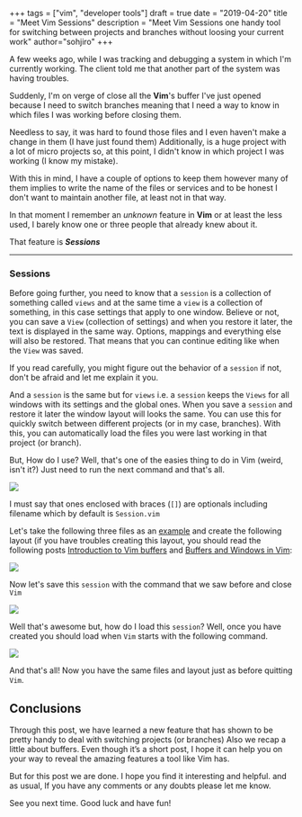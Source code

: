 +++
tags = ["vim", "developer tools"]
draft = true
date = "2019-04-20"
title = "Meet Vim Sessions"
description = "Meet Vim Sessions one handy tool for switching between projects and branches without loosing your current work"
author="sohjiro"
+++

A few weeks ago, while I was tracking and debugging a system in which I'm currently working. The client told me that another part of the system was having troubles.

Suddenly, I'm on verge of close all the **Vim**'s buffer I've just opened because I need to switch branches meaning that I need a way to know in which files I was working before closing them.

Needless to say, it was hard to found those files and I even haven't make a change in them (I have just found them) Additionally, is a huge project with a lot of micro projects so, at this point, I didn't know in which project I was working (I know my mistake).

With this in mind, I have a couple of options to keep them however many of them implies to write the name of the files or services and to be honest I don't want to maintain another file, at least not in that way.

In that moment I remember an _unknown_ feature in **Vim** or at least the less used, I barely know one or three people that already knew about it.

That feature is _**Sessions**_

---

### Sessions

Before going further, you need to know that a `session` is a collection of something called `views` and at the same time a `view` is a collection of something, in this case settings that apply to one window. Believe or not, you can save a `View` (collection of settings) and when you restore it later, the text is displayed in the same way. Options, mappings and everything else will also be restored. That means that you can continue editing like when the `View` was saved.

If you read carefully, you might figure out the behavior of a `session` if not, don't be afraid and let me explain it you.

And a `session` is the same but for `views` i.e. a `session` keeps the `Views` for all windows with its settings and the global ones. When you save a `session` and restore it later the window layout will looks the same. You can use this for quickly switch between different projects (or in my case, branches). With this, you can automatically load the files you were last working in that project (or branch).

But, How do I use? Well, that's one of the easies thing to do in Vim (weird, isn't it?) Just need to run the next command and that's all.

![][1]

I must say that ones enclosed with braces (`[]`) are optionals including filename which by default is `Session.vim`

Let's take the following three files as an [example](https://gist.github.com/sohjiro/591f7ffa400e0eb7efa584fda68bf936) and create the following layout (if you have troubles creating this layout, you should read the following posts [Introduction to Vim buffers](https://medium.com/@Sohjiro/introduction-to-vim-buffers-dd966ff518d) and [Buffers and Windows in Vim](https://medium.com/@Sohjiro/buffers-and-windows-in-vim-c7fecfbc473c):

![][2]

Now let's save this `session` with the command that we saw before and close `Vim`

![][3]

Well that's awesome but, how do I load this `session`? Well, once you have created you should load when `Vim` starts with the following command.

![][4]

And that's all! Now you have the same files and layout just as before quitting `Vim`.

## Conclusions

Through this post, we have learned a new feature that has shown to be pretty handy to deal with switching projects (or branches) Also we recap a little about buffers. Even though it’s a short post, I hope it can help you on your way to reveal the amazing features a tool like Vim has.

But for this post we are done. I hope you find it interesting and helpful. and as usual, If you have any comments or any doubts please let me know.

See you next time. Good luck and have fun!



[1]: /sessions/make_session_structure.png
[2]: /sessions/layout_example.png
[3]: /sessions/mks.png
[4]: /sessions/load_session.png
